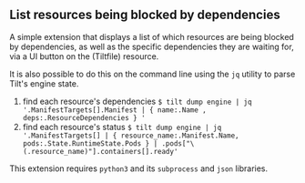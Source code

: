## List resources being blocked by dependencies

A simple extension that displays a list of which resources are being blocked by dependencies,
as well as the specific dependencies they are waiting for, 
via a UI button on the (Tiltfile) resource.

It is also possible to do this on the command line using the `jq` utility to parse Tilt's engine state. 
1. find each resource's dependencies
```$ tilt dump engine | jq '.ManifestTargets[].Manifest | { name:.Name , deps:.ResourceDependencies } '```
2. find each resource's status
```$ tilt dump engine | jq '.ManifestTargets[] | { resource_name:.Manifest.Name, pods:.State.RuntimeState.Pods } | .pods["\(.resource_name)"].containers[].ready'```

This extension requires `python3` and its `subprocess` and `json` libraries.
